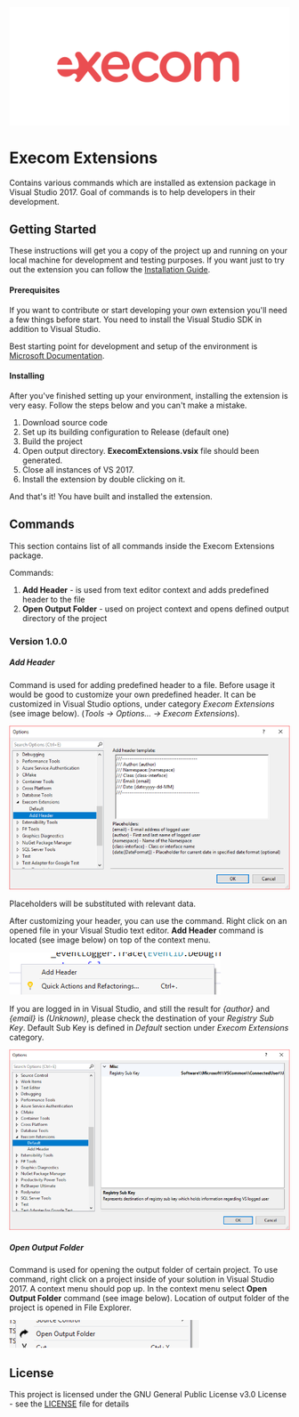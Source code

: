 ![ExecomLogo](Images/Execom-logo-red-600x252.png)

# Execom Extensions 

Contains various commands which are installed as extension package in Visual Studio 2017. Goal of commands is to help developers in their development.

## Getting Started

These instructions will get you a copy of the project up and running on your local machine for development and testing purposes. If you want just to try out the extension you can follow the [Installation Guide](https://docs.google.com/document/d/1Tj6ZINUyp5L6OByycdr6uZOtsB08yFoX7VRvhe-PRcs/edit?usp=sharing).

#### Prerequisites

If you want to contribute or start developing your own extension you'll need a few things before start. You need to install the Visual Studio SDK in addition to Visual Studio. 

Best starting point for development and setup of the environment is [Microsoft Documentation](https://docs.microsoft.com/en-us/visualstudio/extensibility/visual-studio-sdk).

#### Installing

After you've finished setting up your environment, installing the extension is very easy. Follow the steps below and you can't make a mistake.

1. Download source code
2. Set up its building configuration to Release (default one)
3. Build the project
4. Open output directory. **ExecomExtensions.vsix** file should been generated.
5. Close all instances of VS 2017.
6. Install the extension by double clicking on it.

And that's it! You have built and installed the extension.

## Commands

This section contains list of all commands inside the Execom Extensions package.

Commands:

1. **Add Header** - is used from text editor context and adds predefined header to the file
2. **Open Output Folder** - used on project context and opens defined output directory of the project

### Version 1.0.0

##### Add Header

Command is used for adding predefined header to a file. Before usage it would be good to customize your own predefined header. It can be customized in Visual Studio options, under category *Execom Extensions* (see image below). (*Tools -> Options... -> Execom Extensions*). 

![Add header template](Images/AddHeaderOption.png)

Placeholders will be substituted with relevant data. 

After customizing your header, you can use the command. Right click on an opened file in your Visual Studio text editor. **Add Header** command is located (see image below) on top of the context menu.

![AddHeaderCommand](Images/AddHeaderCommand.PNG)

If you are logged in in Visual Studio, and still the result for *{author}* and *{email}* is *(Unknown)*, please check the destination of your *Registry Sub Key*. Default Sub Key is defined in *Default* section under *Execom Extensions* category.

![Default Option](Images/DefaultOption.png)

##### Open Output Folder

Command is used for opening the output folder of certain project. To use command, right click on a project inside of your solution in Visual Studio 2017. A context menu should pop up. In the context menu select **Open Output Folder** command (see image below). Location of output folder of the project is opened in File Explorer.

![OpenOutputFolderCommand](Images/OpenOutputFolderCommand.PNG)

## License

This project is licensed under the GNU General Public License v3.0 License - see the [LICENSE](https://github.com/execom-eu/visual_studio_extensions/blob/master/LICENSE) file for details

